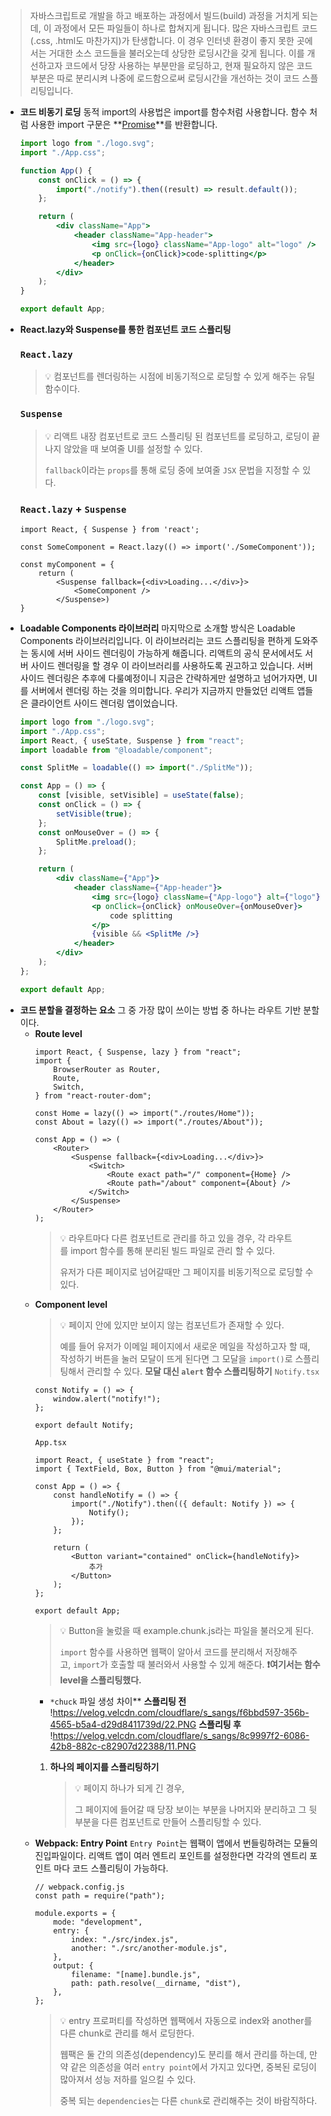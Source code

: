 > 자바스크립트로 개발을 하고 배포하는 과정에서 빌드(build) 과정을 거치게 되는데, 이 과정에서 모든 파일들이 하나로 합쳐지게 됩니다. 많은 자바스크립트 코드(.css, .html도 마찬가지)가 탄생합니다. 이 경우 인터넷 환경이 좋지 못한 곳에서는 거대한 소스 코드들을 불러오는데 상당한 로딩시간을 갖게 됩니다. 이를 개선하고자 코드에서 당장 사용하는 부분만을 로딩하고, 현재 필요하지 않은 코드 부분은 따로 분리시켜 나중에 로드함으로써 로딩시간을 개선하는 것이 코드 스플리팅입니다.

-   **코드 비동기 로딩**
    동적 import의 사용법은 import를 함수처럼 사용합니다. 함수 처럼 사용한 import 구문은 **[Promise](https://bamtory29.tistory.com/entry/Javascript-%ED%94%84%EB%A1%9C%EB%AF%B8%EC%8A%A4promise-%EA%B0%9D%EC%B2%B4)**를 반환합니다.
    ```jsx
    import logo from "./logo.svg";
    import "./App.css";

    function App() {
        const onClick = () => {
            import("./notify").then((result) => result.default());
        };

        return (
            <div className="App">
                <header className="App-header">
                    <img src={logo} className="App-logo" alt="logo" />
                    <p onClick={onClick}>code-splitting</p>
                </header>
            </div>
        );
    }

    export default App;
    ```
-   **React.lazy와 Suspense를 통한 컴포넌트 코드 스플리팅**
    ### `React.lazy`
    > 💡 컴포넌트를 렌더링하는 시점에 비동기적으로 로딩할 수 있게 해주는 유틸 함수이다.
    ### `Suspense`
    > 💡 리액트 내장 컴포넌트로 코드 스플리팅 된 컴포넌트를 로딩하고, 로딩이 끝나지 않았을 때 보여줄 UI를 설정할 수 있다.
    >
    > `fallback`이라는 `props`를 통해 로딩 중에 보여줄 `JSX` 문법을 지정할 수 있다.
    ### `React.lazy` + `Suspense`
    ```tsx
    import React, { Suspense } from 'react';

    const SomeComponent = React.lazy(() => import('./SomeComponent'));

    const myComponent = {
    	return (
    		<Suspense fallback={<div>Loading...</div>}>
    			<SomeComponent />
    		</Suspense>)
    }
    ```
-   **Loadable Components 라이브러리**
    마지막으로 소개할 방식은 Loadable Components 라이브러리입니다. 이 라이브러리는 코드 스플리팅을 편하게 도와주는 동시에 서버 사이드 렌더링이 가능하게 해줍니다. 리액트의 공식 문서에서도 서버 사이드 렌더링을 할 경우 이 라이브러리를 사용하도록 권고하고 있습니다.
    서버 사이드 렌더링은 추후에 다룰예정이니 지금은 간략하게만 설명하고 넘어가자면, UI를 서버에서 렌더링 하는 것을 의미합니다. 우리가 지금까지 만들었던 리액트 앱들은 클라이언트 사이드 렌더링 앱이었습니다.
    ```jsx
    import logo from "./logo.svg";
    import "./App.css";
    import React, { useState, Suspense } from "react";
    import loadable from "@loadable/component";

    const SplitMe = loadable(() => import("./SplitMe"));

    const App = () => {
        const [visible, setVisible] = useState(false);
        const onClick = () => {
            setVisible(true);
        };
        const onMouseOver = () => {
            SplitMe.preload();
        };

        return (
            <div className={"App"}>
                <header className={"App-header"}>
                    <img src={logo} className={"App-logo"} alt={"logo"} />
                    <p onClick={onClick} onMouseOver={onMouseOver}>
                        code splitting
                    </p>
                    {visible && <SplitMe />}
                </header>
            </div>
        );
    };

    export default App;
    ```
-   **코드 분할을 결정하는 요소**
    그 중 가장 많이 쓰이는 방법 중 하나는 라우트 기반 분할이다.
    -   **Route level**
        ```tsx
        import React, { Suspense, lazy } from "react";
        import {
            BrowserRouter as Router,
            Route,
            Switch,
        } from "react-router-dom";

        const Home = lazy(() => import("./routes/Home"));
        const About = lazy(() => import("./routes/About"));

        const App = () => (
            <Router>
                <Suspense fallback={<div>Loading...</div>}>
                    <Switch>
                        <Route exact path="/" component={Home} />
                        <Route path="/about" component={About} />
                    </Switch>
                </Suspense>
            </Router>
        );
        ```
        > 💡 라우트마다 다른 컴포넌트로 관리를 하고 있을 경우, 각 라우트를 import 함수를 통해 분리된 빌드 파일로 관리 할 수 있다.
        >
        > 유저가 다른 페이지로 넘어갈때만 그 페이지를 비동기적으로 로딩할 수 있다.
    -   **Component level**
        > 💡 페이지 안에 있지만 보이지 않는 컴포넌트가 존재할 수 있다.
        >
        > 예를 들어 유저가 이메일 페이지에서 새로운 메일을 작성하고자 할 때, 작성하기 버튼을 눌러 모달이 뜨게 된다면 그 모달을 `import()`로 스플리팅해서 관리할 수 있다.
        **모달 대신 `alert` 함수 스플리팅하기**
        `Notify.tsx`
        ```tsx
        const Notify = () => {
            window.alert("notify!");
        };

        export default Notify;
        ```
        `App.tsx`
        ```tsx
        import React, { useState } from "react";
        import { TextField, Box, Button } from "@mui/material";

        const App = () => {
            const handleNotify = () => {
                import("./Notify").then(({ default: Notify }) => {
                    Notify();
                });
            };

            return (
                <Button variant="contained" onClick={handleNotify}>
                    추가
                </Button>
            );
        };

        export default App;
        ```
        > 💡 Button을 눌렀을 때 example.chunk.js라는 파일을 불러오게 된다.
        >
        > `import` 함수를 사용하면 웹팩이 알아서 코드를 분리해서 저장해주고, `import`가 호출할 때 불러와서 사용할 수 있게 해준다.
        **❗여기서는 함수 level을 스플리팅했다.**
        -   `*chuck` 파일 생성 차이\*\*
        **스플리팅 전**
        !https://velog.velcdn.com/cloudflare/s_sangs/f6bbd597-356b-4565-b5a4-d29d8411739d/22.PNG
        **스플리팅 후**
        !https://velog.velcdn.com/cloudflare/s_sangs/8c9997f2-6086-42b8-882c-c82907d22388/11.PNG
        1. **하나의 페이지를 스플리팅하기**

            > 💡 페이지 하나가 되게 긴 경우,
            >
            > 그 페이지에 들어갈 때 당장 보이는 부분을 나머지와 분리하고 그 뒷부분을 다른 컴포넌트로 만들어 스플리팅할 수 있다.
    -   **Webpack: Entry Point**
        `Entry Point`는 웹팩이 앱에서 번들링하려는 모듈의 진입파일이다.
        리액트 앱이 여러 엔트리 포인트를 설정한다면 각각의 엔트리 포인트 마다 코드 스플리팅이 가능하다.
        ```tsx
        // webpack.config.js
        const path = require("path");

        module.exports = {
            mode: "development",
            entry: {
                index: "./src/index.js",
                another: "./src/another-module.js",
            },
            output: {
                filename: "[name].bundle.js",
                path: path.resolve(__dirname, "dist"),
            },
        };
        ```
        > 💡 entry 프로퍼티를 작성하면 웹팩에서 자동으로 index와 another를 다른 chunk로 관리를 해서 로딩한다.
        >
        > 웹팩은 둘 간의 의존성(dependency)도 분리를 해서 관리를 하는데, 만약 같은 의존성을 여러 `entry point`에서 가지고 있다면, 중복된 로딩이 많아져서 성능 저하를 일으킬 수 있다.
        >
        > 중복 되는 `dependencies`는 다른 `chunk`로 관리해주는 것이 바람직하다.
